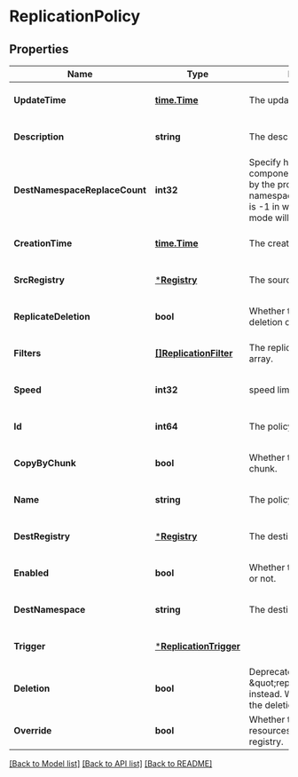 # ReplicationPolicy

## Properties
Name | Type | Description | Notes
------------ | ------------- | ------------- | -------------
**UpdateTime** | [**time.Time**](time.Time.md) | The update time of the policy. | [optional] [default to null]
**Description** | **string** | The description of the policy. | [optional] [default to null]
**DestNamespaceReplaceCount** | **int32** | Specify how many path components will be replaced by the provided destination namespace. The default value is -1 in which case the legacy mode will be applied. | [optional] [default to null]
**CreationTime** | [**time.Time**](time.Time.md) | The create time of the policy. | [optional] [default to null]
**SrcRegistry** | [***Registry**](Registry.md) | The source registry. | [optional] [default to null]
**ReplicateDeletion** | **bool** | Whether to replicate the deletion operation. | [optional] [default to null]
**Filters** | [**[]ReplicationFilter**](ReplicationFilter.md) | The replication policy filter array. | [optional] [default to null]
**Speed** | **int32** | speed limit for each task | [optional] [default to null]
**Id** | **int64** | The policy ID. | [optional] [default to null]
**CopyByChunk** | **bool** | Whether to enable copy by chunk. | [optional] [default to null]
**Name** | **string** | The policy name. | [optional] [default to null]
**DestRegistry** | [***Registry**](Registry.md) | The destination registry. | [optional] [default to null]
**Enabled** | **bool** | Whether the policy is enabled or not. | [optional] [default to null]
**DestNamespace** | **string** | The destination namespace. | [optional] [default to null]
**Trigger** | [***ReplicationTrigger**](ReplicationTrigger.md) |  | [optional] [default to null]
**Deletion** | **bool** | Deprecated, use \&quot;replicate_deletion\&quot; instead. Whether to replicate the deletion operation. | [optional] [default to null]
**Override** | **bool** | Whether to override the resources on the destination registry. | [optional] [default to null]

[[Back to Model list]](../README.md#documentation-for-models) [[Back to API list]](../README.md#documentation-for-api-endpoints) [[Back to README]](../README.md)


